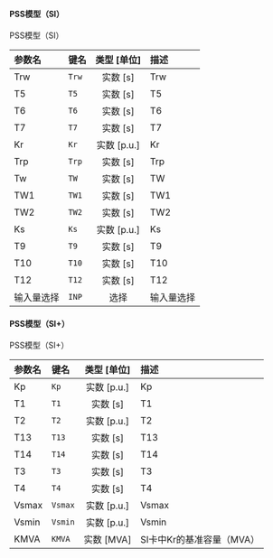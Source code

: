 <!--
DO NOT EDIT THIS FILE DIRECTLY.
This file is generated by tools/comp-docs.js.
All changes will be overwritten by regeneration.
-->

<slot class="model-parameters">

#### PSS模型（SI）

PSS模型（SI）

| 参数名 | 键名 | 类型 [单位] | 描述 |
|:------ |:---- |:-----------:|:---- |
| Trw | `Trw` | 实数 [s] | Trw |
| T5 | `T5` | 实数 [s] | T5 |
| T6 | `T6` | 实数 [s] | T6 |
| T7 | `T7` | 实数 [s] | T7 |
| Kr | `Kr` | 实数 [p\.u\.] | Kr |
| Trp | `Trp` | 实数 [s] | Trp |
| Tw | `TW` | 实数 [s] | TW |
| TW1 | `TW1` | 实数 [s] | TW1 |
| TW2 | `TW2` | 实数 [s] | TW2 |
| Ks | `Ks` | 实数 [p\.u\.] | Ks |
| T9 | `T9` | 实数 [s] | T9 |
| T10 | `T10` | 实数 [s] | T10 |
| T12 | `T12` | 实数 [s] | T12 |
| 输入量选择 | `INP` | 选择 | 输入量选择 |

#### PSS模型（SI\+）

PSS模型（SI+）

| 参数名 | 键名 | 类型 [单位] | 描述 |
|:------ |:---- |:-----------:|:---- |
| Kp | `Kp` | 实数 [p\.u\.] | Kp |
| T1 | `T1` | 实数 [s] | T1 |
| T2 | `T2` | 实数 [p\.u\.] | T2 |
| T13 | `T13` | 实数 [s] | T13 |
| T14 | `T14` | 实数 [s] | T14 |
| T3 | `T3` | 实数 [s] | T3 |
| T4 | `T4` | 实数 [s] | T4 |
| Vsmax | `Vsmax` | 实数 [p\.u\.] | Vsmax |
| Vsmin | `Vsmin` | 实数 [p\.u\.] | Vsmin |
| KMVA | `KMVA` | 实数 [MVA] | SI卡中Kr的基准容量（MVA） |


</slot>
